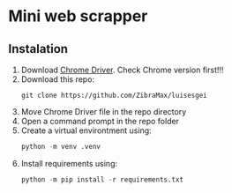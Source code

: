 # Mini web scrapper

## Instalation

1. Download [Chrome Driver](https://chromedriver.chromium.org/downloads). Check Chrome version first!!!
2. Download this repo:
    ```shell
    git clone https://github.com/ZibraMax/luisesgei
    ```
3. Move Chrome Driver file in the repo directory
4. Open a command prompt in the repo folder
5. Create a virtual environtment using:
    ```python
    python -m venv .venv
    ```
6. Install requirements using:
    ```python
    python -m pip install -r requirements.txt
    ```

